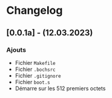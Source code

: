 # Changelog
## [0.0.1a] - (12.03.2023)
### Ajouts
- Fichier `Makefile`
- Fichier `.bochsrc`
- Fichier `.gitignore`
- Fichier `boot.s`
- Démarre sur les 512 premiers octets
